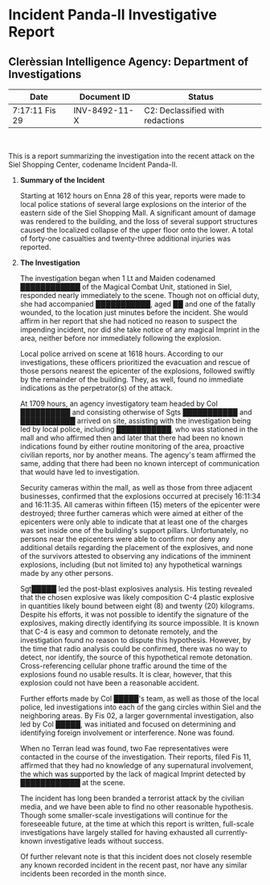# Incident Panda-II Investigative Report

## Clerèssian Intelligence Agency: Department of Investigations

| Date           | Document ID   | Status                           |
| -------------- | ------------- | -------------------------------- |
| 7:17:11 Fis 29 | INV-8492-11-X | C2: Declassified with redactions |

&nbsp;

This is a report summarizing the investigation into the recent attack on the Siel Shopping Center, codename Incident Panda-II.

1. **Summary of the Incident**

    Starting at 1612 hours on Enna 28 of this year, reports were made to local police stations of several large explosions on the interior of the eastern side of the Siel Shopping Mall. A significant amount of damage was rendered to the building, and the loss of several support structures caused the localized collapse of the upper floor onto the lower. A total of forty-one casualties and twenty-three additional injuries was reported.

2. **The Investigation**

    The investigation began when 1 Lt and Maiden codenamed &#9608;&#9608;&#9608;&#9608;&#9608;&#9608;&#9608;&#9608;&#9608;&#9608;&#9608;&#9608; of the Magical Combat Unit, stationed in Siel, responded nearly immediately to the scene. Though not on official duty, she had accompanied &#9608;&#9608;&#9608;&#9608;&#9608;&#9608;&#9608;&#9608;&#9608;&#9608;&#9608;, aged &#9608;&#9608; and one of the fatally wounded, to the location just minutes before the incident. She would affirm in her report that she had noticed no reason to suspect the impending incident, nor did she take notice of any magical Imprint in the area, neither before nor immediately following the explosion.

    Local police arrived on scene at 1618 hours. According to our investigations, these officers prioritized the evacuation and rescue of those persons nearest the epicenter of the explosions, followed swiftly by the remainder of the building. They, as well, found no immediate indications as the perpetrator(s) of the attack.

    At 1709 hours, an agency investigatory team headed by Col &#9608;&#9608;&#9608;&#9608;&#9608;&#9608;&#9608;&#9608;&#9608;&#9608; and consisting otherwise of Sgts &#9608;&#9608;&#9608;&#9608;&#9608;&#9608;&#9608;&#9608;&#9608;&#9608;&#9608; and &#9608;&#9608;&#9608;&#9608;&#9608;&#9608;&#9608;&#9608;&#9608;&#9608;&#9608; arrived on site, assisting with the investigation being led by local police, including &#9608;&#9608;&#9608;&#9608;&#9608;&#9608;&#9608;&#9608;&#9608;&#9608;&#9608;, who was stationed in the mall and who affirmed then and later that there had been no known indications found by either routine monitoring of the area, proactive civilian reports, nor by another means. The agency's team affirmed the same, adding that there had been no known intercept of communication that would have led to investigation.

    Security cameras within the mall, as well as those from three adjacent businesses, confirmed that the explosions occurred at precisely 16:11:34 and 16:11:35. All cameras within fifteen (15) meters of the epicenter were destroyed; three further cameras which were aimed at either of the epicenters were only able to indicate that at least one of the charges was set inside one of the building's support pillars. Unfortunately, no persons near the epicenters were able to confirm nor deny any additional details regarding the placement of the explosives, and none of the survivors attested to observing any indications of the imminent explosions, including (but not limited to) any hypothetical warnings made by any other persons.

    Sgt&#9608;&#9608;&#9608;&#9608;&#9608; led the post-blast explosives analysis. His testing revealed that the chosen explosive was likely composition C-4 plastic explosive in quantities likely bound between eight (8) and twenty (20) kilograms. Despite his efforts, it was not possible to identify the signature of the explosives, making directly identifying its source impossible. It is known that C-4 is easy and common to detonate remotely, and the investigation found no reason to dispute this hypothesis. However, by the time that radio analysis could be confirmed, there was no way to detect, nor identify, the source of this hypothetical remote detonation. Cross-referencing cellular phone traffic around the time of the explosions found no usable results. It is clear, however, that this explosion could not have been a reasonable accident.

    Further efforts made by Col &#9608;&#9608;&#9608;&#9608;&#9608;'s team, as well as those of the local police, led investigations into each of the gang circles within Siel and the neighboring areas. By Fis 02, a larger governmental investigation, also led by Col &#9608;&#9608;&#9608;&#9608;&#9608;, was initiated and focused on determining and identifying foreign involvement or interference. None was found.

    When no Terran lead was found, two Fae representatives were contacted in the course of the investigation. Their reports, filed Fis 11, affirmed that they had no knowledge of any supernatural involvement, the which was supported by the lack of magical Imprint detected by &#9608;&#9608;&#9608;&#9608;&#9608;&#9608;&#9608;&#9608;&#9608;&#9608;&#9608;&#9608; at the scene.

    The incident has long been branded a terrorist attack by the civilian media, and we have been able to find no other reasonable hypothesis. Though some smaller-scale investigations will continue for the foreseeable future, at the time at which this report is written, full-scale investigations have largely stalled for having exhausted all currently-known investigative leads without success.

    Of further relevant note is that this incident does not closely resemble any known recorded incident in the recent past, nor have any similar incidents been recorded in the month since.
